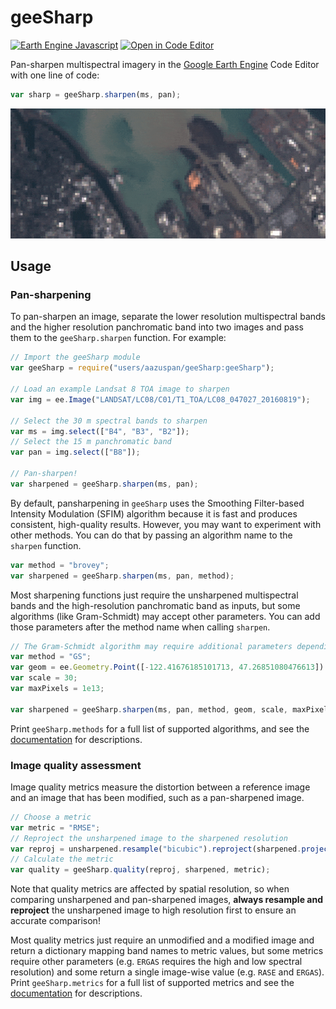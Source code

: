 # geeSharp

[![Earth Engine Javascript](https://img.shields.io/badge/Earth%20Engine%20API-Javascript-red)](https://developers.google.com/earth-engine/tutorials/tutorial_api_01)
[![Open in Code Editor](https://img.shields.io/badge/Open%20in-Code%20Editor-9cf)](https://code.earthengine.google.com/2d8bfc240ea7372c21377f511359d3c2)

Pan-sharpen multispectral imagery in the [Google Earth Engine](https://earthengine.google.com/) Code Editor with one line of code:

```javascript
var sharp = geeSharp.sharpen(ms, pan);
```

<img src="assets/demo.gif" width="800px"/>


## Usage
### Pan-sharpening

To pan-sharpen an image, separate the lower resolution multispectral bands and the higher resolution panchromatic band into two images and pass them to the `geeSharp.sharpen` function. For example:

```javascript
// Import the geeSharp module
var geeSharp = require("users/aazuspan/geeSharp:geeSharp");

// Load an example Landsat 8 TOA image to sharpen
var img = ee.Image("LANDSAT/LC08/C01/T1_TOA/LC08_047027_20160819");

// Select the 30 m spectral bands to sharpen
var ms = img.select(["B4", "B3", "B2"]);
// Select the 15 m panchromatic band
var pan = img.select(["B8"]);

// Pan-sharpen!
var sharpened = geeSharp.sharpen(ms, pan);
```

By default, pansharpening in `geeSharp` uses the Smoothing Filter-based Intensity Modulation (SFIM) algorithm because it is fast and produces consistent, high-quality results. However, you may want to experiment with other methods. You can do that by passing an algorithm name to the `sharpen` function.

```javascript
var method = "brovey";
var sharpened = geeSharp.sharpen(ms, pan, method);
```

Most sharpening functions just require the unsharpened multispectral bands and the high-resolution panchromatic band as inputs, but some algorithms (like Gram-Schmidt) may accept other parameters. You can add those parameters after the method name when calling `sharpen`.

```javascript
// The Gram-Schmidt algorithm may require additional parameters depending on the size of your image.
var method = "GS";
var geom = ee.Geometry.Point([-122.41676185101713, 47.26851080476613]).buffer(1000);
var scale = 30;
var maxPixels = 1e13;

var sharpened = geeSharp.sharpen(ms, pan, method, geom, scale, maxPixels);
```

Print `geeSharp.methods` for a full list of supported algorithms, and see the [documentation](https://github.com/aazuspan/geeSharp.js/wiki/Sharpening-Functions) for descriptions.

### Image quality assessment

Image quality metrics measure the distortion between a reference image and an image that has been modified, such as a pan-sharpened image. 

```javascript
// Choose a metric
var metric = "RMSE";
// Reproject the unsharpened image to the sharpened resolution
var reproj = unsharpened.resample("bicubic").reproject(sharpened.projection());
// Calculate the metric
var quality = geeSharp.quality(reproj, sharpened, metric);
```

Note that quality metrics are affected by spatial resolution, so when comparing unsharpened and pan-sharpened images, **always resample and reproject** the unsharpened image to high resolution first to ensure an accurate comparison!

Most quality metrics just require an unmodified and a modified image and return a dictionary mapping band names to metric values, but some metrics require other parameters (e.g. `ERGAS` requires the high and low spectral resolution) and some return a single image-wise value (e.g. `RASE` and `ERGAS`). Print `geeSharp.metrics` for a full list of supported metrics and see the [documentation](https://github.com/aazuspan/geeSharp.js/wiki/Image-Quality-Assessment) for descriptions.